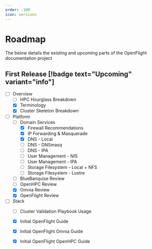 ```yaml
---
order: -100
icon: versions
---
```


# Roadmap

The below details the existing and upcoming parts of the OpenFlight documentation project

## First Release [!badge text="Upcoming" variant="info"] 

- [ ] Overview  
  - [ ] HPC Hourglass Breakdown
  - [x] Terminology
  - [x] Cluster Skeleton Breakdown
- [ ] Platform
  - [ ] Domain Services
    - [x] Firewall Recommendations
    - [x] IP Forwarding & Masquerade
    - [x] DNS - Local
    - [ ] DNS - DNSmasq
    - [ ] DNS - IPA
    - [ ] User Management - NIS
    - [ ] User Management - IPA
    - [ ] Storage Filesystem - Local + NFS
    - [ ] Storage Filesystem - Lustre
  - [ ] BlueBanquise Review
  - [ ] OpenHPC Review
  - [x] Omnia Review
  - [x] OpenFlight Review
- [ ] Stack
  - [ ] Cluster Validation Playbook Usage
  - [x] Initial OpenFlight Guide 
  - [x] Initial OpenFlight Omnia Guide 
  - [x] Initial OpenFlight OpenHPC Guide 

